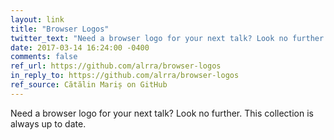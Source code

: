 ```yaml
---
layout: link
title: "Browser Logos"
twitter_text: "Need a browser logo for your next talk? Look no further. This collection is always up to date."
date: 2017-03-14 16:24:00 -0400
comments: false
ref_url: https://github.com/alrra/browser-logos
in_reply_to: https://github.com/alrra/browser-logos
ref_source: Cătălin Mariș on GitHub
---
```


Need a browser logo for your next talk? Look no further. This collection is always up to date.